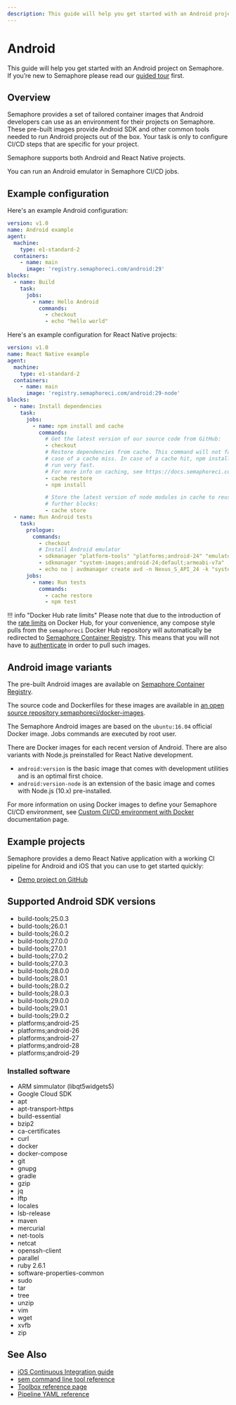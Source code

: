 ```yaml
---
description: This guide will help you get started with an Android project on Semaphore 2.0. Semaphore 2.0 supports both Android and React Native projects.
---
```


# Android

This guide will help you get started with an Android project on Semaphore.
If you’re new to Semaphore please read our
[guided tour](https://docs.semaphoreci.com/guided-tour/getting-started/) first.

## Overview

Semaphore provides a set of tailored container images that Android developers
can use as an environment for their projects on Semaphore. These pre-built
images provide Android SDK and other common tools needed to run Android projects
out of the box. Your task is only to configure CI/CD steps that are specific for
your project.

Semaphore supports both Android and React Native projects.  

You can run an Android emulator in Semaphore CI/CD jobs.

## Example configuration

Here's an example Android configuration:

```yaml
version: v1.0
name: Android example
agent:
  machine:
    type: e1-standard-2
  containers:
    - name: main
      image: 'registry.semaphoreci.com/android:29'
blocks:
  - name: Build
    task:
      jobs:
        - name: Hello Android
          commands:
            - checkout
            - echo "hello world"
```

Here's an example configuration for React Native projects:

```yaml
version: v1.0
name: React Native example
agent:
  machine:
    type: e1-standard-2
  containers:
    - name: main
      image: 'registry.semaphoreci.com/android:29-node'
blocks:
  - name: Install dependencies
    task:
      jobs:
        - name: npm install and cache
          commands:
            # Get the latest version of our source code from GitHub:
            - checkout
            # Restore dependencies from cache. This command will not fail in
            # case of a cache miss. In case of a cache hit, npm install will
            # run very fast.
            # For more info on caching, see https://docs.semaphoreci.com/guided-tour/caching-dependencies/
            - cache restore
            - npm install

            # Store the latest version of node modules in cache to reuse in
            # further blocks:
            - cache store
  - name: Run Android tests
    task:
      prologue:
        commands:
          - checkout
          # Install Android emulator
          - sdkmanager "platform-tools" "platforms;android-24" "emulator"
          - sdkmanager "system-images;android-24;default;armeabi-v7a"
          - echo no | avdmanager create avd -n Nexus_S_API_24 -k "system-images;android-24;default;armeabi-v7a" --device "Nexus S"
      jobs:
        - name: Run tests
          commands:
            - cache restore
            - npm test
```

!!! info "Docker Hub rate limits"
    Please note that due to the introduction of the [rate limits](https://docs.docker.com/docker-hub/download-rate-limit/) on Docker Hub, for your convenience, any compose style pulls from the `semaphoreci` Docker Hub repository will automatically be redirected to [Semaphore Container Registry](/ci-cd-environment/semaphore-registry-images/). This means that you will not have to [authenticate](/ci-cd-environment/docker-authentication/) in order to pull such images.
    
## Android image variants

The pre-built Android images are available on [Semaphore Container Registry](/ci-cd-environment/semaphore-registry-images/).

The source code and Dockerfiles for these images are available in [an open
source repository
semaphoreci/docker-images](/ci-cd-environment/semaphore-registry-images/#android).

The Semaphore Android images are based on the `ubuntu:16.04` official Docker
image. Jobs commands are executed by root user.

There are Docker images for each recent version of Android. There are also
variants with Node.js preinstalled for React Native development.

 - `android:version` is the basic image that comes with development utilities
   and is an optimal first choice.
 - `android:version-node` is an extension of the basic image and comes with
   Node.js (10.x) pre-installed.

For more information on using Docker images to define your Semaphore CI/CD
environment, see [Custom CI/CD environment with
Docker](https://docs.semaphoreci.com/ci-cd-environment/custom-ci-cd-environment-with-docker/)
documentation page.

## Example projects

Semaphore provides a demo React Native application with a working
CI pipeline for Android and iOS that you can use to get started quickly:

- [Demo project on GitHub][react-native-demo-project]

## Supported Android SDK versions

- build-tools;25.0.3
- build-tools;26.0.1
- build-tools;26.0.2
- build-tools;27.0.0
- build-tools;27.0.1
- build-tools;27.0.2
- build-tools;27.0.3
- build-tools;28.0.0
- build-tools;28.0.1
- build-tools;28.0.2
- build-tools;28.0.3
- build-tools;29.0.0
- build-tools;29.0.1
- build-tools;29.0.2
- platforms;android-25
- platforms;android-26
- platforms;android-27
- platforms;android-28
- platforms;android-29

### Installed software

- ARM simmulator (libqt5widgets5)
- Google Cloud SDK
- apt
- apt-transport-https
- build-essential
- bzip2
- ca-certificates
- curl
- docker
- docker-compose
- git
- gnupg
- gradle
- gzip
- jq
- lftp
- locales
- lsb-release
- maven
- mercurial
- net-tools
- netcat
- openssh-client
- parallel
- ruby 2.6.1
- software-properties-common
- sudo
- tar
- tree
- unzip
- vim
- wget
- xvfb
- zip

## See Also

- [iOS Continuous Integration guide](https://docs.semaphoreci.com/examples/ios-continuous-integration-with-xcode/)
- [sem command line tool reference](https://docs.semaphoreci.com/reference/sem-command-line-tool/)
- [Toolbox reference page](https://docs.semaphoreci.com/reference/toolbox-reference/)
- [Pipeline YAML reference](https://docs.semaphoreci.com/reference/pipeline-yaml-reference/)

[react-native-demo-project]: https://github.com/semaphoreci-demos/semaphore-demo-react-native
